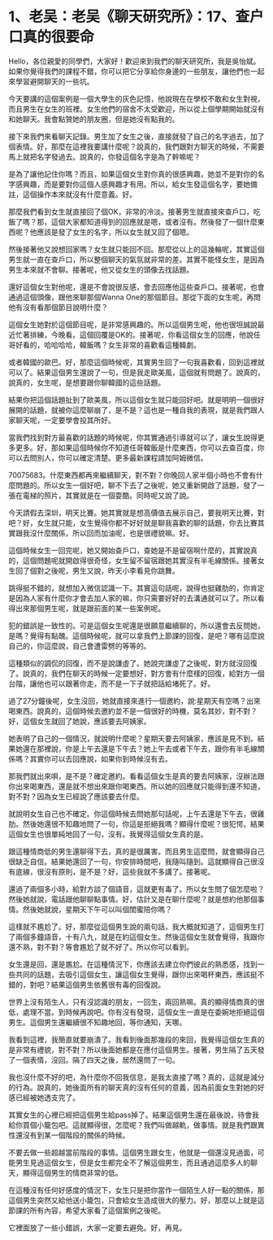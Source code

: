 # 1、老吴：老吴《聊天研究所》：17、查户口真的很要命

Hello，各位親愛的同學們，大家好！歡迎來到我們的聊天研究所，我是吳怡斌。如果你覺得我們的課程不錯，你可以把它分享給你身邊的一些朋友，讓他們也一起來學習避開聊天的一些坑。

今天要講的這個案例是一個大學生的灰色記憶，他說現在在學校不敢和女生對視，而且男生在女生的班裡。女生他們的宿舍不太受歡迎，所以從上個學期開始就沒有和她聊天。我會點贊她的朋友圈，但是她沒有點我的。

接下來我們來看聊天記錄。男生加了女生之後，直接就發了自己的名字過去，加了個表情。好，那麼在這裡我要講什麼呢？說真的，我們跟對方聊天的時候，不需要馬上就把名字發過去。說真的，你發這個名字是為了幹嘛呢？

是為了讓他記住你嗎？而且，如果這個女生對你真的很感興趣，她並不是對你的名字感興趣，而是要對你這個人感興趣才有用。所以，給女生發這個名字，要她備註，這個操作本來就沒有什麼意義。好。

那麼我們看到女生就直接回了個OK，非常的冷淡。接著男生就直接來查戶口，吃飯了嗎？那，這個大家都知道得到的回應就是嗯，或者沒有。然後發了一個什麼東西呢？他應該是發了女生的名字，所以女生就又回了個嗯。

然後接著他又說想回家嗎？女生就只能回不回。那麼從以上的這幾輪呢，其實這個男生就一直在查戶口，所以整個聊天的氣氛就非常的差。其實不能怪女生，是因為男生本來就不會聊。接著呢，他又從女生的頭像去找話題。

還好這個女生對他呢，還是不會說很反感，會去回應他這些查戶口。接著呢，也會通過這個頭像，跟他來聊那個Wanna One的那個節目。那從下面的女生呢，再問他有沒有看那個節目說明什麼？

這個女生她對於這個節目呢，是非常感興趣的。所以這個男生呢，他也很坦誠說最近忙著排練，今晚看。這個回覆是OK的。接著呢，你看這個女生的回應，他說任哥好看的，哈哈哈哈，韓飯嗎？女生非常的喜歡看這種韓劇。

或者韓國的歐巴。好，那麼這個時候呢，其實男生回了一句我喜歡看，回到這裡就可以了。結果這個男生還說了一句，但是我走歐美風，這個就有問題了。說真的，說真的，女生呢，是想要跟你聊韓國的這些話題。

結果你把這個話題扯到了歐美風，所以這個女生就只能回好吧。就是明明一個很好展開的話題，就被你這麼聊崩了，是不是？這也是一種自我的表現，就是我們跟人家聊天呢，一定要學會投其所好。

當我們找到對方最喜歡的話題的時候呢，你其實通過引導就可以了，讓女生說得更多更多。好，那如果這個時候你不知道任哥韓飯是什麼東西，你可以去查百度，你可以去問別人，你可以確定清楚。更多最新課程請加阿姆微信。

70075683。什麼東西都再來繼續聊天，對不對？你晚回人家半個小時也不會有什麼問題的。所以女生一個好吧，聊不下去了之後呢，她又重新開啟了話題，發了一張在電梯的照片，其實就是在一個耍酷。同時呢又說了說。

今天請假去深圳，明天比賽。她其實就是想高價值去展示自己，要我明天比賽，對吧？好，女生就只能，女生覺得你都不好好就是聊我喜歡的聊的話題，你去比賽其實跟我沒什麼關係，所以回而加油呢，也是很禮貌嘛。好。

這個時候女生一回完呢，她又開始查戶口，查她是不是留宿啊什麼的，其實說真的，這個問題呢就開啟得很奇怪，女生留不留宿跟她其實沒有半毛線關係。接著女生回了個對之後呢，男生又說，昨天小李看見你跳舞。

跳得挺不錯的，就想加入微信認識一下。其實這句話呢，說得也挺雞肋的，你肯定是因為人家有什麼你才會去加人家的嘛，你只需要好好的去溝通就可以了。所以看得出來那個男生呢，就是跟前面的某一些案例呢。

犯的錯誤是一致性的。可是這個女生呢還是很願意繼續聊的，所以還會去反問她，是嗎？覺得有點醜。這個時候呢，就可以拿我們上節課的回復，是吧？哪有這麼說自己的，你這麼說，自己會遭雷劈的等等的。

這種類似的調侃的回復，而不是說謙虛了。她說完謙虛了之後呢，對方就沒回復了。說真的，我們在聊天的時候一定要想好，對方會有什麼樣的回復，給對方一個台階，讓他也可以跟著你走，而不是一下子就把話給堵死了。好。

過了27分鐘後呢，女生沒回，她就直接來進行一個邀約，說:星期天有空嗎？出來喝東西。說真的，這個時候去邀約並不是一個很好的時機，莫名其妙，對不對？好，這個女生就回了她說，應該要去阿姨家。

她表明了自己的一個情況，就說明什麼呢？星期天要去阿姨家，應該是見不到。結果她還在那裡說，你是上午去還是下午去？她上午去或者下午去，跟你有半毛線關係嗎？其實你可以去回應說，如果你到時候沒有去。

那我們就出來唄，是不是？確定邀約。看看這個女生是真的要去阿姨家，沒辦法跟你出來喝東西，還是就不想出來跟你喝東西。所以她的回應就只能得到還不知道，對不對？因為女生已經說了應該要去什麼。

就說明女生自己也不確定。你這個時候去問她那句話呢，上午去還是下午去，很雞肋。然後她還很不知趣地問了一句，你這是拒絕我嗎？顯得什麼呢？很犯愕。結果這個女生也很單純地回了一句，沒有。我覺得這個女生真的是。

跟這種情商低的男生還聊得下去，真的是很厲害。而且男生這麼問，就會顯得自己很缺乏自信。結果她還回了一句，你安排時間吧，我隨叫隨到。這就顯得自己很沒有底線，很沒有原則，是不是？好，這些我就不多講了。接著呢。

還過了兩個多小時，給對方談了個語音，這就更有毒了。所以女生問了個怎麼啦？然後她就說，電話跟他聊聊點事情。好，估計又是在聊什麼呢？就是想約他那個事情。然後她就說，星期天下午可以叫個閨蜜陪你嗎？

這樣就不尷尬了。好，那麼從這個男生說的兩句話，我大概就知道了，這個男生打了兩個多鐘語音，十有八九，就是在約這個女生。然後這個女生就會覺得，我跟你還不熟，對不對？等會尷尬了就不好了。所以你可以看到。

女生還是回，還是尷尬。在這種情況下，你應該去建立你們彼此的熟悉感，找到一些共同的話題，去吸引這個女生，讓這個女生覺得，跟你出來喝杯東西，應該挺不錯的，對吧？結果這個男生依舊很有毒的回復說。

世界上沒有陌生人，只有沒認識的朋友，一回生，兩回熟嘛。真的顯得情商真的很低，處理不當。到時候再說吧。你有沒有發現，這個女生一直是在委婉地拒絕這個男生。這個男生還繼續很不知趣地回，等你通知，天哪。

我看到這裡，我簡直就要崩潰了。我看到後面那幾段的來回，我覺得這個女生真的是非常有禮貌，對不對？所以後面她都是在應付這個男生。接著，男生隔了五天發了一個表情，沒回。隔了四天之後，居然還問了一句。

我也沒什麼不好的吧，為什麼你不回我信息，是我太直接了嗎？真的，這就是減分的行為。說真的，她後面所有的聊天真的沒有任何的意義，因為前面女生對她的好感已經被她透支完了。

其實女生的心裡已經把這個男生給pass掉了。結果這個男生還在最後說，待會我給你買個小籠包吧。這就顯得很，怎麼呢？我們叫做越軌，做事情。就是我們跟異性還沒有到某一個階段的關係的時候。

不要去做一些超越當前階段的事情。這個男生跟女生，他就是一個還沒見過面，可能男生見過這個女生，但是女生都完全不了解這個男生，而且通過這麼多人的聊天，顯得這個男生的情商非常的低。

在這種沒有任何好感度的情況下，女生只是把你當作一個陌生人好一點的關係，那這個男生突然又給他送小籠包，只會給女生造成很大的壓力。好，那麼以上就是這節課的所有內容，希望大家看了這個案例之後呢。

它裡面放了一些小錯誤，大家一定要去避免。好，再見。